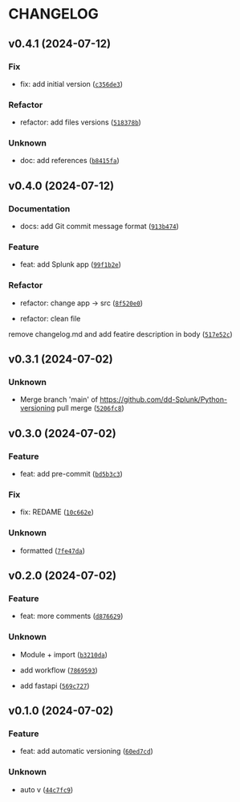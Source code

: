 # CHANGELOG

## v0.4.1 (2024-07-12)

### Fix

* fix: add initial version ([`c356de3`](https://github.com/dd-Splunk/Python-versioning/commit/c356de38ab832a1b817d810ca225e504225ad001))

### Refactor

* refactor: add files versions ([`518378b`](https://github.com/dd-Splunk/Python-versioning/commit/518378b8b04d1ca843304672fe6e56ca7fefa09b))

### Unknown

* doc: add references ([`b8415fa`](https://github.com/dd-Splunk/Python-versioning/commit/b8415fa62748e909f10118e2cc99082eb171c28b))

## v0.4.0 (2024-07-12)

### Documentation

* docs: add Git commit message format ([`913b474`](https://github.com/dd-Splunk/Python-versioning/commit/913b4749ada186636ab71b29bf929cffd1ffec02))

### Feature

* feat: add Splunk app ([`99f1b2e`](https://github.com/dd-Splunk/Python-versioning/commit/99f1b2e58a951f40568d0b1900d874562b35a24c))

### Refactor

* refactor: change app -&gt; src ([`8f520e0`](https://github.com/dd-Splunk/Python-versioning/commit/8f520e0724e9b9f93d93dadbd5e5cff29672bbfa))

* refactor: clean file

remove changelog.md and add featire description in body ([`517e52c`](https://github.com/dd-Splunk/Python-versioning/commit/517e52c5ba1df6de351aff92afddd5cf406534ef))

## v0.3.1 (2024-07-02)

### Unknown

* Merge branch &#39;main&#39; of https://github.com/dd-Splunk/Python-versioning
pull merge ([`5206fc8`](https://github.com/dd-Splunk/Python-versioning/commit/5206fc850b9462889f608b2f46cf325ce5d71f4a))

## v0.3.0 (2024-07-02)

### Feature

* feat: add pre-commit ([`bd5b3c3`](https://github.com/dd-Splunk/Python-versioning/commit/bd5b3c310799bab1dc3d80ece4f0f825275a5d11))

### Fix

* fix: REDAME ([`10c662e`](https://github.com/dd-Splunk/Python-versioning/commit/10c662e04ab9ccb0ed29f0a7d6ac0f13660a7533))

### Unknown

* formatted ([`7fe47da`](https://github.com/dd-Splunk/Python-versioning/commit/7fe47daa6929050064e4015aea33daab359bd8e0))

## v0.2.0 (2024-07-02)

### Feature

* feat: more comments ([`d876629`](https://github.com/dd-Splunk/Python-versioning/commit/d8766293c06e9851c025478c4c061445876f6b48))

### Unknown

* Module + import ([`b3210da`](https://github.com/dd-Splunk/Python-versioning/commit/b3210dab622b9d44f133628d0f8572fbc55016c6))

* add workflow ([`7869593`](https://github.com/dd-Splunk/Python-versioning/commit/7869593f7444d39f6c815459ee531eea7118a190))

* add fastapi ([`569c727`](https://github.com/dd-Splunk/Python-versioning/commit/569c7273effaffb2352807c8b786958570f3b10c))

## v0.1.0 (2024-07-02)

### Feature

* feat: add automatic versioning ([`60ed7cd`](https://github.com/dd-Splunk/Python-versioning/commit/60ed7cd7f3b4ecf576df29e89479b8603082a1ea))

### Unknown

* auto v ([`44c7fc9`](https://github.com/dd-Splunk/Python-versioning/commit/44c7fc90c2e35f95a724d2ee0cfb2bd5024b2d2f))
